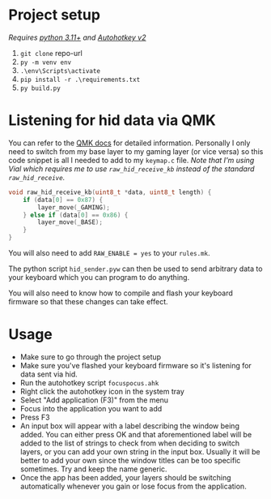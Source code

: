 # Project setup

_Requires [python 3.11+](https://www.python.org/downloads/) and [Autohotkey v2](https://www.autohotkey.com/)_

1. `git clone` repo-url
2. `py -m venv env`
3. `.\env\Scripts\activate`
4. `pip install -r .\requirements.txt`
5. `py build.py`

# Listening for hid data via QMK

You can refer to the [QMK docs](https://docs.qmk.fm/#/feature_rawhid?id=raw-hid) for detailed information.
Personally I only need to switch from my base layer to my gaming layer (or vice versa) so this code snippet is all I needed
to add to my `keymap.c` file. _Note that I'm using Vial which requires me to use `raw_hid_receive_kb` instead of the standard `raw_hid_receive`._

```c
void raw_hid_receive_kb(uint8_t *data, uint8_t length) {
    if (data[0] == 0x87) {
        layer_move(_GAMING);
    } else if (data[0] == 0x86) {
        layer_move(_BASE);
    }
}
```

You will also need to add `RAW_ENABLE = yes` to your `rules.mk`.

The python script `hid_sender.pyw` can then be used to send arbitrary data to your keyboard which you can program to do anything.

You will also need to know how to compile and flash your keyboard firmware so that these changes can take effect.

# Usage

- Make sure to go through the project setup
- Make sure you've flashed your keyboard firmware so it's listening for data sent via hid.
- Run the autohotkey script `focuspocus.ahk`
- Right click the autohotkey icon in the system tray
- Select "Add application (F3)" from the menu
- Focus into the application you want to add
- Press F3
- An input box will appear with a label describing the window being added. You can either press OK and that aforementioned label
  will be added to the list of strings to check from when deciding to switch layers, or you can add your own string in the input
  box. Usually it will be better to add your own since the window titles can be too specific sometimes. Try and keep the name generic.
- Once the app has been added, your layers should be switching automatically whenever you gain or lose focus from the application.
